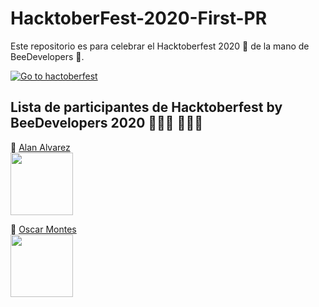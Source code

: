 # HacktoberFest-2020-First-PR 
Este repositorio es para celebrar el Hacktoberfest 2020 🎉 de la mano de BeeDevelopers 🐝.

[![Go to hactoberfest](https://hacktoberfest.digitalocean.com/assets/HF-full-logo-b05d5eb32b3f3ecc9b2240526104cf4da3187b8b61963dd9042fdc2536e4a76c.svg)](https://hacktoberfest.digitalocean.com)

## Lista de participantes de Hacktoberfest by BeeDevelopers 2020 👨🏻‍💻 👩🏻‍💻

📍 [Alan Alvarez](https://www.instagram.com/alanalv5/)<br>
<img src="https://scontent-dfw5-1.xx.fbcdn.net/v/t1.0-1/c0.38.200.200a/p200x200/120996787_1633732613466985_5051359686329306906_o.jpg?_nc_cat=101&ccb=2&_nc_sid=7206a8&_nc_ohc=m5KBA_vwuY8AX9dxXlY&_nc_ht=scontent-dfw5-1.xx&tp=27&oh=d87738573c7639edbe11ec0ed25f6cbb&oe=5FBA9B84" width="100"><br>

📍 [Oscar Montes](https://www.facebook.com/oscar.lolero/)<br>
<img src="https://scontent-dfw5-2.xx.fbcdn.net/v/t1.0-9/119209655_3509666489053351_6490120464480612430_o.jpg?_nc_cat=108&ccb=2&_nc_sid=09cbfe&_nc_ohc=_QpdFXLothUAX-JeHvC&_nc_ht=scontent-dfw5-2.xx&oh=a4ec6223cc029afd35149e651bf249dd&oe=5FBA368C" width="100"><br>
